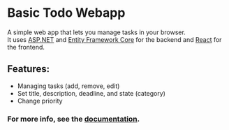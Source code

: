 # Basic Todo Webapp

A simple web app that lets you manage tasks in your browser.  
It uses [ASP.NET](https://dotnet.microsoft.com/apps/aspnet) and [Entity Framework Core](https://github.com/dotnet/efcore) for the backend and [React](https://reactjs.org) for the frontend.

## Features:
- Managing tasks (add, remove, edit)
- Set title, description, deadline, and state (category)
- Change priority

### For more info, see the [documentation](docs.md "Open the documentation").
